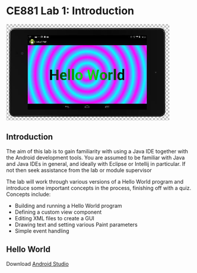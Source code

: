 


# CE881 Lab 1: Introduction

![Gradient flow In Android](graphics/labs/img14.jpg "Gradient flow In Android")




## Introduction

The aim of this lab is to gain familiarity with using a Java IDE together with the Android development tools.  You are assumed to be familiar with Java and Java IDEs in general, and ideally with Eclipse or Intellij in particular.  If not then seek assistance from the lab or module supervisor

The lab will work through various versions of a Hello World program and introduce some important concepts in the process, finishing off with a quiz.  Concepts include:

* Building and running a Hello World program
* Defining a custom view component
* Editing XML files to create a GUI
* Drawing text and setting various Paint parameters
* Simple event handling


## Hello World

Download [Android Studio](http://developer.android.com/sdk/index.html)

